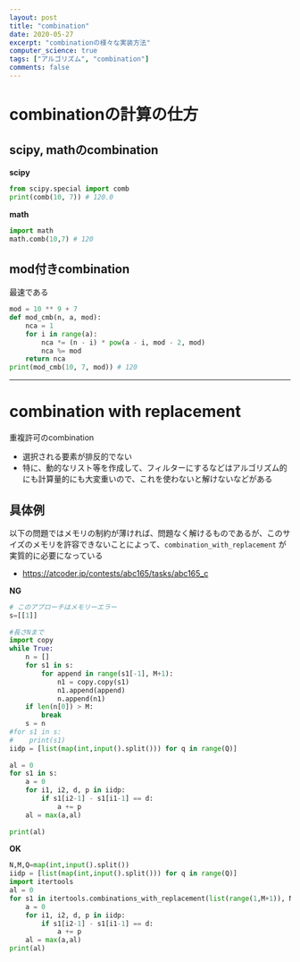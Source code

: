 ```yaml
---
layout: post
title: "combination"
date: 2020-05-27
excerpt: "combinationの様々な実装方法"
computer_science: true
tags: ["アルゴリズム", "combination"]
comments: false
---
```


# combinationの計算の仕方

## scipy, mathのcombination

**scipy**  
```python
from scipy.special import comb
print(comb(10, 7)) # 120.0
```

**math**  
```python
import math
math.comb(10,7) # 120
```

## mod付きcombination
最速である  
```python
mod = 10 ** 9 + 7
def mod_cmb(n, a, mod):
    nca = 1
    for i in range(a):
        nca *= (n - i) * pow(a - i, mod - 2, mod)
        nca %= mod
    return nca
print(mod_cmb(10, 7, mod)) # 120
```

---

# combination with replacement
重複許可のcombination
 - 選択される要素が排反的でない
 - 特に、動的なリスト等を作成して、フィルターにするなどはアルゴリズム的にも計算量的にも大変重いので、これを使わないと解けないなどがある

## 具体例

以下の問題ではメモリの制約が薄ければ、問題なく解けるものであるが、このサイズのメモリを許容できないことによって、`combination_with_replacement` が実質的に必要になっている

 - https://atcoder.jp/contests/abc165/tasks/abc165_c

**NG** 
```python
# このアプローチはメモリーエラー
s=[[1]]
 
#長さNまで
import copy
while True:
    n = []
    for s1 in s:
        for append in range(s1[-1], M+1):
            n1 = copy.copy(s1)
            n1.append(append)
            n.append(n1)
    if len(n[0]) > M:
        break
    s = n
#for s1 in s:
#    print(s1)
iidp = [list(map(int,input().split())) for q in range(Q)]
 
al = 0
for s1 in s:
    a = 0
    for i1, i2, d, p in iidp:
        if s1[i2-1] - s1[i1-1] == d:
            a += p
    al = max(a,al)
 
print(al)
```

**OK**  
```python
N,M,Q=map(int,input().split())
iidp = [list(map(int,input().split())) for q in range(Q)]
import itertools
al = 0
for s1 in itertools.combinations_with_replacement(list(range(1,M+1)), N):
    a = 0
    for i1, i2, d, p in iidp:
        if s1[i2-1] - s1[i1-1] == d:
            a += p
    al = max(a,al)
print(al)
```

